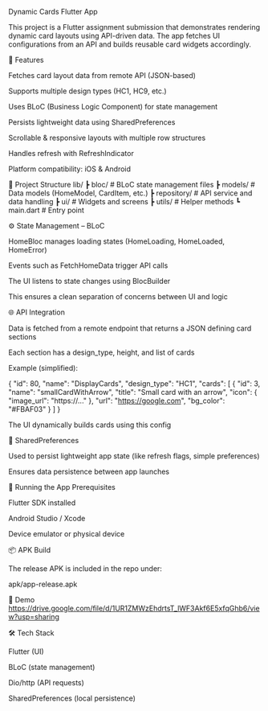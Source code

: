 Dynamic Cards Flutter App

This project is a Flutter assignment submission that demonstrates rendering dynamic card layouts using API-driven data. The app fetches UI configurations from an API and builds reusable card widgets accordingly.

🚀 Features

Fetches card layout data from remote API (JSON-based)

Supports multiple design types (HC1, HC9, etc.)

Uses BLoC (Business Logic Component) for state management

Persists lightweight data using SharedPreferences

Scrollable & responsive layouts with multiple row structures

Handles refresh with RefreshIndicator

Platform compatibility: iOS & Android

📂 Project Structure
lib/
 ┣ bloc/               # BLoC state management files
 ┣ models/             # Data models (HomeModel, CardItem, etc.)
 ┣ repository/         # API service and data handling
 ┣ ui/                 # Widgets and screens
 ┣ utils/              # Helper methods
 ┗ main.dart           # Entry point

⚙️ State Management – BLoC

HomeBloc manages loading states (HomeLoading, HomeLoaded, HomeError)

Events such as FetchHomeData trigger API calls

The UI listens to state changes using BlocBuilder

This ensures a clean separation of concerns between UI and logic

🌐 API Integration

Data is fetched from a remote endpoint that returns a JSON defining card sections

Each section has a design_type, height, and list of cards

Example (simplified):

{
  "id": 80,
  "name": "DisplayCards",
  "design_type": "HC1",
  "cards": [
    {
      "id": 3,
      "name": "smallCardWithArrow",
      "title": "Small card with an arrow",
      "icon": { "image_url": "https://..." },
      "url": "https://google.com",
      "bg_color": "#FBAF03"
    }
  ]
}


The UI dynamically builds cards using this config

💾 SharedPreferences

Used to persist lightweight app state (like refresh flags, simple preferences)

Ensures data persistence between app launches

📱 Running the App
Prerequisites

Flutter SDK installed

Android Studio / Xcode

Device emulator or physical device

📦 APK Build

The release APK is included in the repo under:

apk/app-release.apk

🎥 Demo
 https://drive.google.com/file/d/1UR1ZMWzEhdrtsT_lWF3Akf6E5xfqGhb6/view?usp=sharing

 🛠️ Tech Stack

Flutter (UI)

BLoC (state management)

Dio/http (API requests)

SharedPreferences (local persistence)
